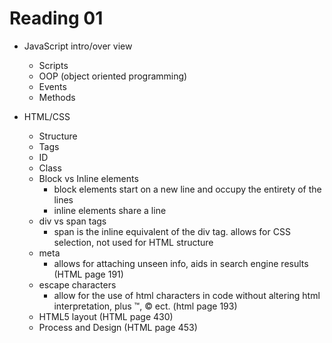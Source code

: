 # Reading 01

- JavaScript intro/over view

  - Scripts
  - OOP (object oriented programming)
  - Events
  - Methods

- HTML/CSS

  - Structure
  - Tags
  - ID
  - Class
  - Block vs Inline elements
    - block elements start on a new line and occupy the entirety of the lines
    - inline elements share a line
  - div vs span tags
    - span is the inline equivalent of the div tag. allows for CSS selection, not used for HTML structure
  - meta
    - allows for attaching unseen info, aids in search engine results (HTML page 191)
  - escape characters
    - allow for the use of html characters in code without altering html interpretation, plus &trade;, &copy; ect. (html page 193)
  - HTML5 layout (HTML page 430)
  - Process and Design (HTML page 453)